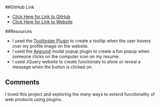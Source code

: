 ##GitHub Link

* [Click Here for Link to GitHub](https://github.com/epuigsant/project_resume_puig_elsie)
* [Click Here for Link to Website](http://www.elsiepuig.com/project_resume_puig_elsie)

##Resources

* I used the [Tooltipster Plugin](http://iamceege.github.io/tooltipster/) to create a tooltip when the user hovers over my profile image on the website.
* I used the [Avgrund](http://labs.voronianski.com/jquery.avgrund.js/) modal popup plugin to create a fun popup when someone clicks on the computer icon on my resume.
* I used JQuery website to create functionaly to show or reveal a message when the button is clicked on.

## Comments

I loved this project and exploring the many ways to extend functionality of web products using plugins.


